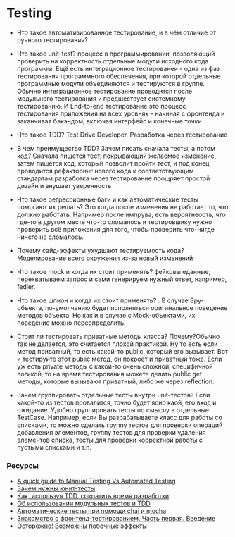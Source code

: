 # Testing

* Что такое автоматизированное тестирование, и в чём отличие от ручного тестирования?

* Что такое unit-test? процесс в программировании, позволяющий проверить на корректность отдельные модули исходного кода программы.
Ещё есть интеграционное тестированеи - одна из фаз тестирования программного обеспечения, при которой отдельные программные модули объединяются и тестируются в группе. Обычно интеграционное тестирование проводится после модульного тестирования и предшествует системному тестированию.
И End-to-end тестирование это процесс тестирования приложения на всех уровнях – начиная с фронтенда и заканчивая бэкэндом, включая интерфейс и конечные точки

* Что такое TDD? Test Drive Developer, Разработка через тестирование 

* В чем преимущество TDD? Зачем писать сначала тесты, а потом код? Cначала пишется тест, покрывающий желаемое изменение, затем пишется код, который позволит пройти тест, и под конец проводится рефакторинг нового кода к соответствующим стандартам.разработка через тестирование поощряет простой дизайн и внушает уверенность

* Что такое регрессионные баги и как автоматические тесты помогают их решать? Это когда после изменения не работает то, что должно работать. Например после импрува, есть вероятнеость, что где-то в другом месте что-то сломалось и тестировшику нужно проверить всё приложения для того, чтобы проверить что-нигде ничего не сломалось.

* Почему сайд-эффекты ухудшают тестируемость кода? Моделирование всего окружения из-за новый изменений

* Что такое mock и когда их стоит применять? фейковы еданные, перехватываем запрос и сами генерируем нужный ответ, например, fedler.

* Что такое шпион и когда их стоит применять? . В случае Spy-объекта, по-умолчанию будет исполняться оригинальное поведение методов объекта. Но как и в случае с Mock-объектами, их поведение можно переопределить.

* Стоит ли тестировать приватные методы класса? Почему?Обычно так не делается, это считается плохой практикой. Ну то есть если метод приватный, то есть какой-то public, который его вызывает. Вот и тестируйте этот public метод, он покроет и приватный тоже. Если уж есть private методы с какой-то очень сложной, специфичной логикой, то на время тестирования можете делать public get методы, которые вызывают приватный, либо же через reflection.

* Зачем группировать отдельные тесты внутри unit-тестов? Если какой-то из тестов провалится, точно будет ясно каой, его вход и ожидание. Удобно группировать тесты по смыслу в отдельные TestCase. Например, если Вы разрабатываете класс для работы со списками, то можно сделать группу тестов для проверки операций добавления элементов, группу тестов для проверки удаления элементов списка, тесты для проверки корректной работы с пустыми списками и т.п.

### Ресурсы

* [A quick guide to Manual Testing Vs Automated Testing](https://reqtest.com/testing-blog/manual-testing-vs-automated-testing/)
* [Зачем нужны юнит-тесты](https://tproger.ru/translations/unit-tests-purposes/)
* [Как, используя TDD, сократить время разработки](https://www.simbirsoft.com/blog/razrabotka-cherez-testirovanie-polza-i-vred/)
* [Об использовании модульных тестов и TDD](https://eax.me/unit-testing/)
* [Автоматические тесты при помощи chai и mocha](https://learn.javascript.ru/testing/)
* [Знакомство с фронтенд-тестированием. Часть первая. Введение](https://tproger.ru/translations/frontend-testing-1/)
* [Осторожно! Возможны побочные эффекты](http://blog.csssr.ru/2017/10/07/side-effects)
